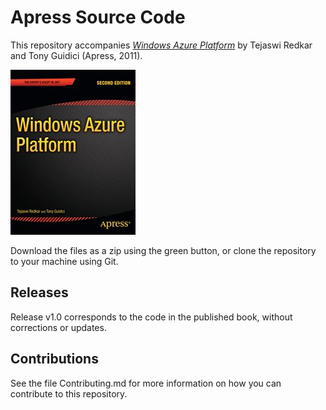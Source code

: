 # Apress Source Code

This repository accompanies [*Windows Azure Platform*](http://www.apress.com/9781430235637) by Tejaswi Redkar and Tony Guidici (Apress, 2011).

![Cover image](9781430235637.jpg)

Download the files as a zip using the green button, or clone the repository to your machine using Git.

## Releases

Release v1.0 corresponds to the code in the published book, without corrections or updates.

## Contributions

See the file Contributing.md for more information on how you can contribute to this repository.
